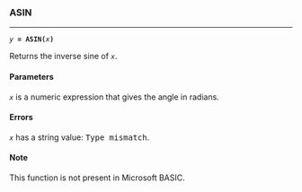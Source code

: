 ### ASIN
***
<code><var>y</var><b> = ASIN(</b><var>x</var><b>)</b></code>

Returns the inverse sine of <code><var>x</var></code>.

#### Parameters
<code><var>x</var></code> is a numeric expression that gives the angle in radians.

#### Errors
<code><var>x</var></code> has a string value: <samp>Type mismatch</samp>.

#### Note
This function is not present in Microsoft BASIC.
